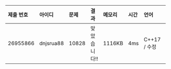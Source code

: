 |제출 번호|아이디|문제|결과|메모리|시간|언어|코드길이|
|:---|:---|:---|:---|:---|:---|:---|:---|
|26955866|dnjsrua88|10828|맞았습니다!!|1116KB|4ms|C++17 / 수정|1636B|